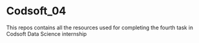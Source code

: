 # Codsoft_04
This repos contains all the resources used for completing the fourth task in Codsoft Data Science internship
